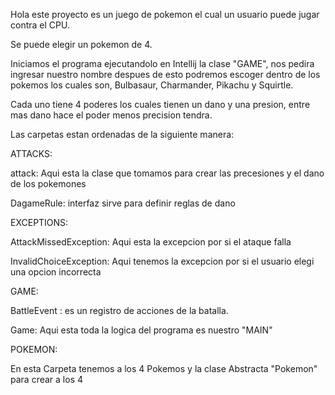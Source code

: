 Hola este proyecto es un juego de pokemon el cual un usuario puede jugar contra el CPU.


Se puede elegir un pokemon de 4. 

Iniciamos el programa ejecutandolo en Intellij la clase "GAME", nos pedira ingresar nuestro nombre
despues de esto podremos escoger dentro de los  pokemos los cuales son, Bulbasaur, Charmander,
Pikachu y Squirtle.

Cada uno tiene 4 poderes los cuales tienen un dano y una presion, entre mas dano hace el poder menos precision tendra.

Las carpetas estan ordenadas de la siguiente manera:

ATTACKS: 

attack: Aqui esta la clase que tomamos para crear las precesiones y el dano de los pokemones

DagameRule: interfaz sirve para definir reglas de dano

EXCEPTIONS:

AttackMissedException: Aqui esta la excepcion por si el ataque falla

InvalidChoiceException: Aqui tenemos la excepcion por si el usuario elegi una opcion incorrecta


GAME:

BattleEvent : es un registro de acciones de la batalla.

Game: Aqui esta toda la logica del programa es nuestro "MAIN"

POKEMON: 

En esta Carpeta tenemos a los 4 Pokemos y la clase Abstracta "Pokemon" para crear a los 4
